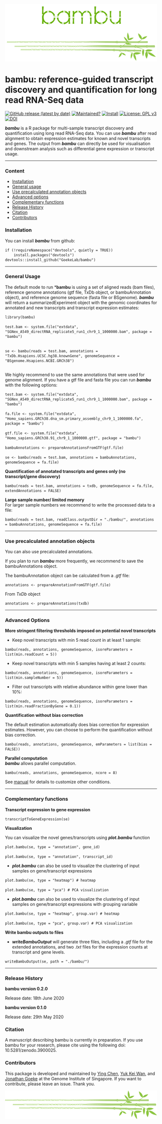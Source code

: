 

<img src="figures/transparent-bambu.png" title="Bambu" alt="Bambu">

# bambu: reference-guided transcript discovery and quantification for long read RNA-Seq data


[![GitHub release (latest by date)](https://img.shields.io/github/v/release/GoekeLab/bambu?style=plastic)](https://github.com/GoekeLab/bambu/releases/tag/v0.2.0)
[![Maintained?](https://img.shields.io/badge/Maintained%3F-Yes-brightgreen)](https://github.com/GoekeLab/bambu/graphs/contributors)
[![Install](https://img.shields.io/badge/Install-Github-brightgreen)](#installation)
[![License: GPL v3](https://img.shields.io/badge/License-GPLv3-blue.svg)](https://www.gnu.org/licenses/gpl-3.0)
[![DOI](https://zenodo.org/badge/DOI/10.5281/zenodo.3900025.svg)](https://doi.org/10.5281/zenodo.3900025)


***bambu*** is a R package for multi-sample transcript discovery and quantification using long read RNA-Seq data. You can use ***bambu*** after read alignment to obtain expression estimates for known and novel transcripts and genes. The output from ***bambu*** can directly be used for visualisation and downstream analysis such as differential gene expression or transcript usage.


---

### Content

  - [Installation](#installation)
  - [General usage](#general-usage)
  - [Use precalculated annotation objects](#use-precalculated-annotation-objects)
  - [Advanced options](#advanced-options)
  - [Complementary functions](#complementary-functions)
  - [Release History](#release-history)
  - [Citation](#citation)
  - [Contributors](#contributors)


### Installation

You can install ***bambu*** from github:

```rscript
if (!requireNamespace("devtools", quietly = TRUE))
    install.packages("devtools")
devtools::install_github("GoekeLab/bambu")
```
---

### General Usage 

The default mode to run ***bambu** is using a set of aligned reads (bam files), reference genome annotations (gtf file, TxDb object, or bambuAnnotation object), and reference genome sequence (fasta file or BSgenome). ***bambu*** will return a summarizedExperiment object with the genomic coordinates for annotated and new transcripts and transcript expression estimates: 
 
 ```rscript
library(bambu)

test.bam <- system.file("extdata", "SGNex_A549_directRNA_replicate5_run1_chr9_1_1000000.bam", package = "bambu")
  

se <- bambu(reads = test.bam, annotations = "TxDb.Hsapiens.UCSC.hg38.knownGene", genomeSequence = "BSgenome.Hsapiens.NCBI.GRCh38")
       
```


We highly recommend to use the same annotations that were used for genome alignment. If you have a gtf file and fasta file you can run ***bambu*** with the following options:

```rscript
test.bam <- system.file("extdata", "SGNex_A549_directRNA_replicate5_run1_chr9_1_1000000.bam", package = "bambu")
  
fa.file <- system.file("extdata", "Homo_sapiens.GRCh38.dna_sm.primary_assembly_chr9_1_1000000.fa", package = "bambu")

gtf.file <- system.file("extdata", "Homo_sapiens.GRCh38.91_chr9_1_1000000.gtf", package = "bambu")

bambuAnnotations <- prepareAnnotationsFromGTF(gtf.file)

se <- bambu(reads = test.bam, annotations = bambuAnnotations, genomeSequence = fa.file)

```


**Quantification of annotated transcripts and genes only (no transcript/gene discovery)**

```rscript
bambu(reads = test.bam, annotations = txdb, genomeSequence = fa.file, extendAnnotations = FALSE)
```

**Large sample number/ limited memory**     
For larger sample numbers we recommend to write the processed data to a file:

```rscript
bambu(reads = test.bam, readClass.outputDir = "./bambu/", annotations = bambuAnnotations, genomeSequence = fa.file)
```
---


### Use precalculated annotation objects

You can also use precalculated annotations.

If you plan to run ***bambu*** more frequently, we recommend to save the bambuAnnotations object.

The bambuAnnotation object can be calculated from a *.gtf* file:

```rscript
annotations <- prepareAnnotationFromGTF(gtf.file)
```

From *TxDb* object

```rscript
annotations <- prepareAnnotations(txdb)
```

---

### Advanced Options

**More stringent filtering thresholds imposed on potential novel transcripts**    
 
- Keep novel transcripts with min 5 read count in at least 1 sample: 

```rscript
bambu(reads, annotations, genomeSequence, isoreParameters = list(min.readCount = 5))
```

- Keep novel transcripts with min 5 samples having at least 2 counts:

```rscript
bambu(reads, annotations, genomeSequence, isoreParameters = list(min.sampleNumber = 5))
```

- Filter out transcripts with relative abundance within gene lower than 10%: 

```rscript
bambu(reads, annotations, genomeSequence, isoreParameters = list(min.readFractionByGene = 0.1))
```

**Quantification without bias correction**     

 The default estimation automatically does bias correction for expression estimates. However, you can choose to perform the quantification without bias correction.

```rscript
bambu(reads, annotations, genomeSequence, emParameters = list(bias = FALSE))
```

**Parallel computation**      
 ***bambu***  allows parallel computation.  

```rscript
bambu(reads, annotations, genomeSequence, ncore = 8)
```

See [manual](docs/bambu_0.1.0.pdf) for details to customize other conditions.

---

### Complementary functions

**Transcript expression to gene expression**

```rscript
transcriptToGeneExpression(se)
```

**Visualization**

 You can visualize the novel genes/transcripts using ***plot.bambu*** function 

```rscript
plot.bambu(se, type = "annotation", gene_id)

plot.bambu(se, type = "annotation", transcript_id)
```

- ***plot.bambu*** can also be used to visualize the clustering of input samples on gene/transcript expressions

```rscript
plot.bambu(se, type = "heatmap") # heatmap 

plot.bambu(se, type = "pca") # PCA visualization
```

- ***plot.bambu*** can also be used to visualize the clustering of input samples on gene/transcript expressions with grouping variable

```rscript
plot.bambu(se, type = "heatmap", group.var) # heatmap 

plot.bambu(se, type = "pca", group.var) # PCA visualization
```

**Write bambu outputs to files**

- ***writeBambuOutput*** will generate three files, including a *.gtf* file for the extended annotations, and two *.txt* files for the expression counts at transcript and gene levels.

```rscript
writeBambuOutput(se, path = "./bambu/")
```
---

### Release History

**bambu version 0.2.0**

Release date: 18th June 2020

**bambu version 0.1.0**

Release date: 29th May 2020

### Citation
A manuscript describing bambu  is currently in preparation. If you use bambu for your research, please cite using the following doi: 10.5281/zenodo.3900025. 

### Contributors

This package is developed and maintained by [Ying Chen](https://github.com/cying111), [Yuk Kei Wan](https://github.com/yuukiiwa), and  [Jonathan Goeke](https://github.com/jonathangoeke) at the Genome Institute of Singapore. If you want to contribute, please leave an issue. Thank you.

<img src="figures/bambu_design_highres.png" title="Bambu" alt="Bambu">
